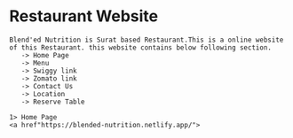 
# Restaurant Website

    Blend'ed Nutrition is Surat based Restaurant.This is a online website of this Restaurant. this website contains below following section. 
       -> Home Page
       -> Menu
       -> Swiggy link
       -> Zomato link
       -> Contact Us
       -> Location
       -> Reserve Table
    
    1> Home Page
    <a href"https://blended-nutrition.netlify.app/">






